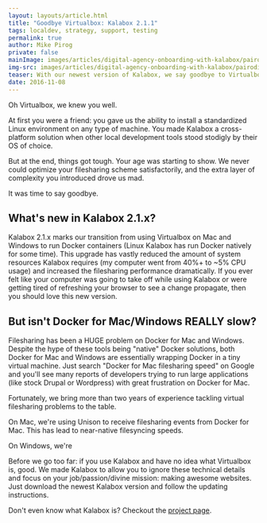```yaml
---
layout: layouts/article.html
title: "Goodbye Virtualbox: Kalabox 2.1.1"
tags: localdev, strategy, support, testing
permalink: true
author: Mike Pirog
private: false
mainImage: images/articles/digital-agency-onboarding-with-kalabox/pairodime_x_kalabox.png
img-src: images/articles/digital-agency-onboarding-with-kalabox/pairodime_x_kalabox.png
teaser: With our newest version of Kalabox, we say goodbye to Virtualbox and hello to better performance and stability with Docker for Mac and Windows.
date: 2016-11-08
---
```


Oh Virtualbox, we knew you well.

At first you were a friend: you gave us the ability to install a standardized Linux environment on any type of machine. You made Kalabox a cross-platform solution when other local development tools stood stodigly by their OS of choice.

But at the end, things got tough. Your age was starting to show. We never could optimize your filesharing scheme satisfactorily, and the extra layer of complexity you introduced drove us mad.

It was time to say goodbye.

## What's new in Kalabox 2.1.x?

Kalabox 2.1.x marks our transition from using Virtualbox on Mac and Windows to run Docker containers (Linux Kalabox has run Docker natively for some time). This upgrade has vastly reduced the amount of system resources Kalabox requires (my computer went from 40%+ to ~5% CPU usage) and increased the filesharing performance dramatically. If you ever felt like your computer was going to take off while using Kalabox or were getting tired of refreshing your browser to see a change propagate, then you should love this new version.

## But isn't Docker for Mac/Windows REALLY slow?

Filesharing has been a HUGE problem on Docker for Mac and Windows. Despite the hype of these tools being "native" Docker solutions, both Docker for Mac and Windows are essentially wrapping Docker in a tiny virtual machine. Just search "Docker for Mac filesharing speed" on Google and you'll see many reports of developers trying to run large applications (like stock Drupal or Wordpress) with great frustration on Docker for Mac.

Fortunately, we bring more than two years of experience tackling virtual filesharing problems to the table.

On Mac, we're using Unison to receive filesharing events from Docker for Mac. This has lead to near-native filesyncing speeds.

On Windows, we're 



Before we go too far: if you use Kalabox and have no idea what Virtualbox is, good. We made Kalabox to allow you to ignore these technical details and focus on your job/passion/divine mission: making awesome websites. Just download the newest Kalabox version and follow the updating instructions.

Don't even know what Kalabox is? Checkout the [project page](http://www.kalabox.io).

## 

